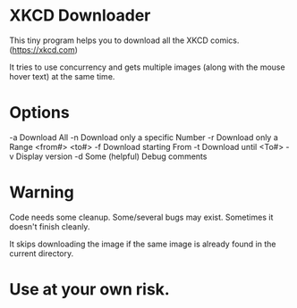 # XKCD Downloader

This tiny program helps you to download all the XKCD comics. (https://xkcd.com)

It tries to use concurrency and gets multiple images (along with the mouse hover text) at the same time.

# Options

-a Download All
-n Download only a specific Number
-r Download only a Range <from#> <to#>
-f Download starting From
-t Download until <To#>
-v Display version
-d Some (helpful) Debug comments

# Warning

Code needs some cleanup. Some/several bugs may exist. Sometimes it doesn't finish cleanly. 

It skips downloading the image if the same image is already found in the current directory.

# Use at your own risk. 

